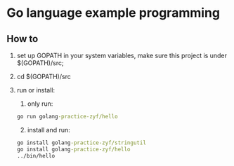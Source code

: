 # Go language example programming

## How to
1. set up GOPATH in your system variables, make sure this project is under $(GOPATH)/src;
2. cd $(GOPATH)/src
3. run or install:
    1. only run: 
    ```cmd
    go run golang-practice-zyf/hello
    ```

    2. install and run: 
    ```cmd
    go install golang-practice-zyf/stringutil
    go install golang-practice-zyf/hello
    ../bin/hello
    ```

